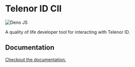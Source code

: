 # Telenor ID ClI

![Deno JS](https://img.shields.io/badge/deno%20js-000000?style=for-the-badge&logo=deno&logoColor=white)

A quality of life developer tool for interacting with Telenor ID.

## Documentation

[Checkout the documentation.](./docs/main.md)
